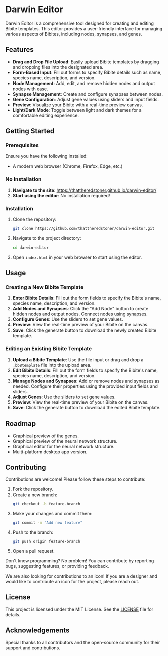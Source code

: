 # Darwin Editor

Darwin Editor is a comprehensive tool designed for creating and editing Bibite templates. This editor provides a user-friendly interface for managing various aspects of Bibites, including nodes, synapses, and genes.

## Features

- **Drag and Drop File Upload**: Easily upload Bibite templates by dragging and dropping files into the designated area.
- **Form-Based Input**: Fill out forms to specify Bibite details such as name, species name, description, and version.
- **Node Management**: Add, edit, and remove hidden nodes and output nodes with ease.
- **Synapse Management**: Create and configure synapses between nodes.
- **Gene Configuration**: Adjust gene values using sliders and input fields.
- **Preview**: Visualize your Bibite with a real-time preview canvas.
- **Light/Dark Mode**: Toggle between light and dark themes for a comfortable editing experience.

## Getting Started

### Prerequisites

Ensure you have the following installed:

- A modern web browser (Chrome, Firefox, Edge, etc.)

### No Installation
1. **Navigate to the site**: https://thattheredstoner.github.io/darwin-editor/
2. **Start using the editor**: No installation required!

### Installation

1. Clone the repository:
    ```bash
    git clone https://github.com/thattheredstoner/darwin-editor.git
    ```
2. Navigate to the project directory:
    ```bash
    cd darwin-editor
    ```
3. Open `index.html` in your web browser to start using the editor.

## Usage

### Creating a New Bibite Template
1. **Enter Bibite Details**: Fill out the form fields to specify the Bibite's name, species name, description, and version.
2. **Add Nodes and Synapses**: Click the "Add Node" button to create hidden nodes and output nodes. Connect nodes using synapses.
3. **Configure Genes**: Use the sliders to set gene values.
4. **Preview**: View the real-time preview of your Bibite on the canvas.
5. **Save**: Click the generate button to download the newly created Bibite template.

### Editing an Existing Bibite Template
1. **Upload a Bibite Template**: Use the file input or drag and drop a `.bb8template` file into the upload area.
2. **Edit Bibite Details**: Fill out the form fields to specify the Bibite's name, species name, description, and version.
3. **Manage Nodes and Synapses**: Add or remove nodes and synapses as needed. Configure their properties using the provided input fields and sliders.
4. **Adjust Genes**: Use the sliders to set gene values.
5. **Preview**: View the real-time preview of your Bibite on the canvas.
6. **Save**: Click the generate button to download the edited Bibite template.

## Roadmap

- Graphical preview of the genes.
- Graphical preview of the neural network structure.
- Graphical editor for the neural network structure.
- Multi-platform desktop app version.

## Contributing

Contributions are welcome! Please follow these steps to contribute:

1. Fork the repository.
2. Create a new branch:
    ```bash
    git checkout -b feature-branch
    ```
3. Make your changes and commit them:
    ```bash
    git commit -m "Add new feature"
    ```
4. Push to the branch:
    ```bash
    git push origin feature-branch
    ```
5. Open a pull request.

Don't know programming? No problem! You can contribute by reporting bugs, suggesting features, or providing feedback.

We are also looking for contributions to an icon! If you are a designer and would like to contribute an icon for the project, please reach out.

## License

This project is licensed under the MIT License. See the [LICENSE](LICENSE) file for details.

## Acknowledgements

Special thanks to all contributors and the open-source community for their support and contributions.